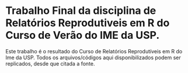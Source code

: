 # Trabalho Final da disciplina de Relatórios Reprodutiveis em R do Curso de Verão do IME da USP. 
Este trabalho é o resultado do Curso de Relatórios Reprodutíveis em R do Ime da USP. Todos os arquivos/códigos aqui disponibilizados podem ser replicados, desde que citada a fonte. 
